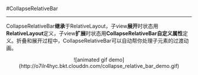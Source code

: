 #CollapseRelativeBar

***
CollapseRelativeBar**继承**于RelativeLayout，子view**展开**时状态用**RelativeLayout**定义，子view**扩展**时状态用**CollapseRelativeBar自定义属性**定义。折叠和展开过程中，CollapseRelativeBar可以自动帮你处理子元素的过渡动画。
<center>![animated gif demo](http://o7ilr4hyc.bkt.clouddn.com/collapse_relative_bar_demo.gif)</center>
